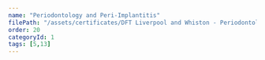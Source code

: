 ```yaml
---
name: "Periodontology and Peri-Implantitis"
filePath: "/assets/certificates/DFT Liverpool and Whiston - Periodontology and Peri-Implantitis.pdf"
order: 20
categoryId: 1
tags: [5,13]
---
```


